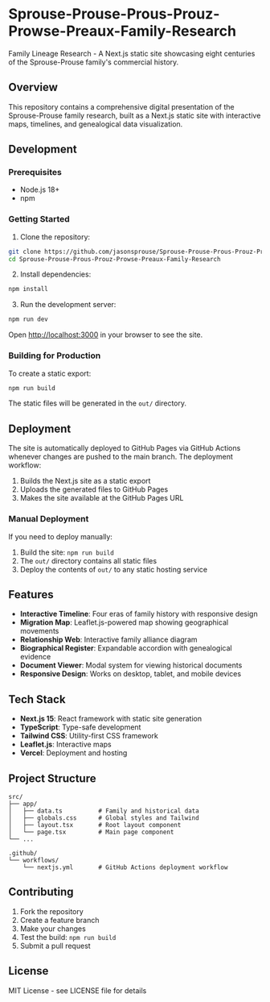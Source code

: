 # Sprouse-Prouse-Prous-Prouz-Prowse-Preaux-Family-Research

Family Lineage Research - A Next.js static site showcasing eight centuries of the Sprouse-Prouse family's commercial history.

## Overview

This repository contains a comprehensive digital presentation of the Sprouse-Prouse family research, built as a Next.js static site with interactive maps, timelines, and genealogical data visualization.

## Development

### Prerequisites

- Node.js 18+ 
- npm

### Getting Started

1. Clone the repository:
```bash
git clone https://github.com/jasonsprouse/Sprouse-Prouse-Prous-Prouz-Prowse-Preaux-Family-Research.git
cd Sprouse-Prouse-Prous-Prouz-Prowse-Preaux-Family-Research
```

2. Install dependencies:
```bash
npm install
```

3. Run the development server:
```bash
npm run dev
```

Open [http://localhost:3000](http://localhost:3000) in your browser to see the site.

### Building for Production

To create a static export:

```bash
npm run build
```

The static files will be generated in the `out/` directory.

## Deployment

The site is automatically deployed to GitHub Pages via GitHub Actions whenever changes are pushed to the main branch. The deployment workflow:

1. Builds the Next.js site as a static export
2. Uploads the generated files to GitHub Pages
3. Makes the site available at the GitHub Pages URL

### Manual Deployment

If you need to deploy manually:

1. Build the site: `npm run build`
2. The `out/` directory contains all static files
3. Deploy the contents of `out/` to any static hosting service

## Features

- **Interactive Timeline**: Four eras of family history with responsive design
- **Migration Map**: Leaflet.js-powered map showing geographical movements
- **Relationship Web**: Interactive family alliance diagram
- **Biographical Register**: Expandable accordion with genealogical evidence
- **Document Viewer**: Modal system for viewing historical documents
- **Responsive Design**: Works on desktop, tablet, and mobile devices

## Tech Stack

- **Next.js 15**: React framework with static site generation
- **TypeScript**: Type-safe development
- **Tailwind CSS**: Utility-first CSS framework
- **Leaflet.js**: Interactive maps
- **Vercel**: Deployment and hosting

## Project Structure

```
src/
├── app/
│   ├── data.ts          # Family and historical data
│   ├── globals.css      # Global styles and Tailwind
│   ├── layout.tsx       # Root layout component
│   └── page.tsx         # Main page component
└── ...

.github/
└── workflows/
    └── nextjs.yml       # GitHub Actions deployment workflow
```

## Contributing

1. Fork the repository
2. Create a feature branch
3. Make your changes
4. Test the build: `npm run build`
5. Submit a pull request

## License

MIT License - see LICENSE file for details
